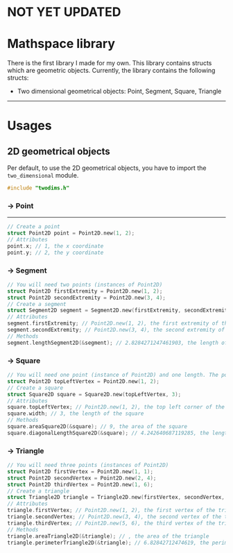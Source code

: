 # NOT YET UPDATED

# Mathspace library

There is the first library I made for my own. This library contains structs which are geometric objects.
Currently, the library contains the following structs:
- Two dimensional geometrical objects: Point, Segment, Square, Triangle

---

# Usages

## 2D geometrical objects

Per default, to use the 2D geometrical objects, you have to import the `two_dimensional` module.

```c
#include "twodims.h"
```

### → Point

---

```c
// Create a point
struct Point2D point = Point2D.new(1, 2);
// Attributes
point.x; // 1, the x coordinate
point.y; // 2, the y coordinate
```

### → Segment

```c
// You will need two points (instances of Point2D)
struct Point2D firstExtremity = Point2D.new(1, 2);
struct Point2D secondExtremity = Point2D.new(3, 4);
// Create a segment
struct Segment2D segment = Segment2D.new(firstExtremity, secondExtremity);
// Attributes
segment.firstExtremity; // Point2D.new(1, 2), the first extremity of the segment
segment.secondExtremity; // Point2D.new(3, 4), the second extremity of the segment
// Methods
segment.lengthSegment2D(&segment); // 2.8284271247461903, the length of the segment
```

### → Square

```c
// You will need one point (instance of Point2D) and one length. The point is the top left corner of the square.
struct Point2D topLeftVertex = Point2D.new(1, 2);
// Create a square
struct Square2D square = Square2D.new(topLeftVertex, 3);
// Attributes
square.topLeftVertex; // Point2D.new(1, 2), the top left corner of the square
square.width; // 3, the length of the square
// Methods
square.areaSquare2D(&square); // 9, the area of the square
square.diagonalLengthSquare2D(&square); // 4.242640687119285, the length of the diagonal of the square
```

### → Triangle

```c
// You will need three points (instances of Point2D)
struct Point2D firstVertex = Point2D.new(1, 1);
struct Point2D secondVertex = Point2D.new(2, 4);
struct Point2D thirdVertex = Point2D.new(1, 6);
// Create a triangle
struct Triangle2D triangle = Triangle2D.new(firstVertex, secondVertex, thirdVertex);
// Attributes
triangle.firstVertex; // Point2D.new(1, 2), the first vertex of the triangle
triangle.secondVertex; // Point2D.new(3, 4), the second vertex of the triangle
triangle.thirdVertex; // Point2D.new(5, 6), the third vertex of the triangle
// Methods
triangle.areaTriangle2D(&triangle); // , the area of the triangle
triangle.perimeterTriangle2D(&triangle); // 6.82842712474619, the perimeter of the triangle
```
